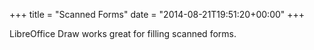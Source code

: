 +++
title = "Scanned Forms"
date = "2014-08-21T19:51:20+00:00"
+++

LibreOffice Draw works great for filling scanned forms.
			
